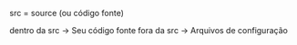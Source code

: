 src = source (ou código fonte)

dentro da src -> Seu código fonte
fora da src -> Arquivos de configuração